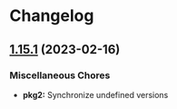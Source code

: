 # Changelog

## [1.15.1](https://github.com/ttalbot/test-release-drafter/compare/pkg2-v1.15.0...pkg2-v1.15.1) (2023-02-16)


### Miscellaneous Chores

* **pkg2:** Synchronize undefined versions
